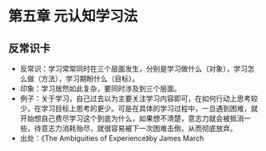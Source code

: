 # 第五章 元认知学习法

## 反常识卡

* 反常识：学习常常同时在三个层面发生，分别是学习做什么（对象），学习怎么做（方法），学习期盼什么（目标）。
* 印象：学习居然如此复杂，要同时涉及到三个层面。
* 例子：关于学习，自己过去以为主要关注学习内容即可，在如何行动上思考较少，在学习目标上思考的更少。可是在具体的学习过程中，一旦遇到困难，就开始想自己费尽学习这个到底为什么，如果想不清楚，意志力就会被抵消一些，待意志力消耗殆尽，就很容易被下一次困难击倒，从而彻底放弃。
* 出处：《The Ambiguities of Experience》by James March